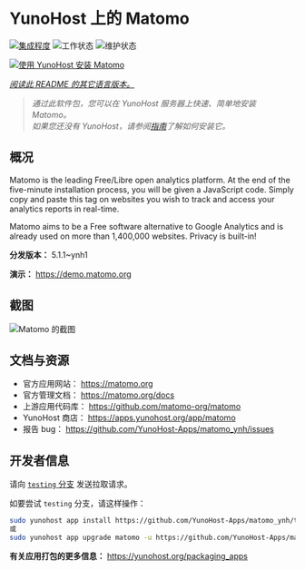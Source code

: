 <!--
注意：此 README 由 <https://github.com/YunoHost/apps/tree/master/tools/readme_generator> 自动生成
请勿手动编辑。
-->

# YunoHost 上的 Matomo

[![集成程度](https://dash.yunohost.org/integration/matomo.svg)](https://ci-apps.yunohost.org/ci/apps/matomo/) ![工作状态](https://ci-apps.yunohost.org/ci/badges/matomo.status.svg) ![维护状态](https://ci-apps.yunohost.org/ci/badges/matomo.maintain.svg)

[![使用 YunoHost 安装 Matomo](https://install-app.yunohost.org/install-with-yunohost.svg)](https://install-app.yunohost.org/?app=matomo)

*[阅读此 README 的其它语言版本。](./ALL_README.md)*

> *通过此软件包，您可以在 YunoHost 服务器上快速、简单地安装 Matomo。*  
> *如果您还没有 YunoHost，请参阅[指南](https://yunohost.org/install)了解如何安装它。*

## 概况

Matomo is the leading Free/Libre open analytics platform. At the end of the five-minute installation process, you will be given a JavaScript code. Simply copy and paste this tag on websites you wish to track and access your analytics reports in real-time.

Matomo aims to be a Free software alternative to Google Analytics and is already used on more than 1,400,000 websites. Privacy is built-in!


**分发版本：** 5.1.1~ynh1

**演示：** <https://demo.matomo.org>

## 截图

![Matomo 的截图](./doc/screenshots/screenshot.png)

## 文档与资源

- 官方应用网站： <https://matomo.org>
- 官方管理文档： <https://matomo.org/docs>
- 上游应用代码库： <https://github.com/matomo-org/matomo>
- YunoHost 商店： <https://apps.yunohost.org/app/matomo>
- 报告 bug： <https://github.com/YunoHost-Apps/matomo_ynh/issues>

## 开发者信息

请向 [`testing` 分支](https://github.com/YunoHost-Apps/matomo_ynh/tree/testing) 发送拉取请求。

如要尝试 `testing` 分支，请这样操作：

```bash
sudo yunohost app install https://github.com/YunoHost-Apps/matomo_ynh/tree/testing --debug
或
sudo yunohost app upgrade matomo -u https://github.com/YunoHost-Apps/matomo_ynh/tree/testing --debug
```

**有关应用打包的更多信息：** <https://yunohost.org/packaging_apps>
